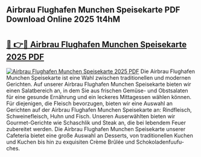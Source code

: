 ## Airbrau Flughafen Munchen Speisekarte PDF Download Online 2025 1t4hM

# <h2><a href="http://gcbxol.nevu.top/?p=Airbrau+Flughafen+Munchen+Speisekarte">🔗 👉🔴 Airbrau Flughafen Munchen Speisekarte 2025 PDF</a></h2>

[![Airbrau Flughafen Munchen Speisekarte 2025 PDF](https://i.imgur.com/dBaPXMq.png)](http://gcbxol.nevu.top/?p=Airbrau+Flughafen+Munchen+Speisekarte)
Die Airbrau Flughafen Munchen Speisekarte ist eine Wahl zwischen traditionellen und modernen Gerichten. Auf unserer Airbrau Flughafen Munchen Speisekarte bieten wir einen Salatbereich an, in dem Sie aus frischen Gemüse- und Obstsalaten für eine gesunde Ernährung und ein leckeres Mittagessen wählen können. Für diejenigen, die Fleisch bevorzugen, bieten wir eine Auswahl an Gerichten auf der Airbrau Flughafen Munchen Speisekarte an: Rindfleisch, Schweinefleisch, Huhn und Fisch. Unseren Auserwählten bieten wir Gourmet-Gerichte wie Schaschlik und Steak an, die bei lebendem Feuer zubereitet werden. Die Airbrau Flughafen Munchen Speisekarte unserer Cafeteria bietet eine große Auswahl an Desserts, von traditionellen Kuchen und Kuchen bis hin zu exquisiten Crème Brûlée und Schokoladenfuufu-ches.
